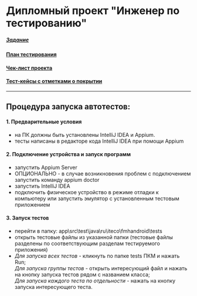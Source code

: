 # Дипломный проект "Инженер по тестированию"

##### [Задание](https://github.com/netology-code/qamid-diplom)

#### [План тестирования](https://github.com/MaksimNosov/Diplom_QAMID/blob/master/Plan.md)

#### [Чек-лист проекта](https://github.com/MaksimNosov/Diplom_QAMID/blob/master/Check.xlsx)

#### [Тест-кейсы с отметками о покрытии](https://github.com/MaksimNosov/Diplom_QAMID/blob/master/Cases.xlsx)

---

## Процедура запуска автотестов:

#### 1. Предварительные условия

- на ПК должны быть установлены IntelliJ IDEA и Appium.
- тесты написаны в редакторе кода IntelliJ IDEA при помощи Appium

#### 2. Подключение устройства и запуск программ

- запустить Appium Server
- ОПЦИОНАЛЬНО - в случае возникновения проблем с подключением запустить команду appium doctor
- запустить IntelliJ IDEA
- подключить физическое устройство в режиме отладки к компьютеру или запустить эмулятор с установленным тестовым приложением

#### 3. Запуск тестов

- перейти в папку: app\src\test\java\ru\iteco\fmhandroid\tests
- открыть тестовые файлы из указанной папки (тестовые файлы разделены по соответствующим разделам тестируемого приложения)
- *Для запуска всех тестов* - кликнуть по папке tests ПКМ и нажать Run;                                                               
  *Для запуска группы тестов* - открыть интересующий файл и нажать на кнопку запуска тестов рядом с названием класса;                                                
  *Для запуска каждого теста по отдельности* - нажать на кнопку запуска интересующего теста.
